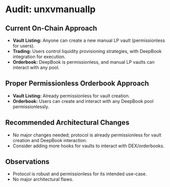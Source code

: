 # Audit: unxvmanuallp

## Current On-Chain Approach
- **Vault Listing:** Anyone can create a new manual LP vault (permissionless for users).
- **Trading:** Users control liquidity provisioning strategies, with DeepBook integration for execution.
- **Orderbook:** DeepBook is permissionless, and manual LP vaults can interact with any pool.

## Proper Permissionless Orderbook Approach
- **Vault Listing:** Already permissionless for vault creation.
- **Orderbook:** Users can create and interact with any DeepBook pool permissionlessly.

## Recommended Architectural Changes
- No major changes needed; protocol is already permissionless for vault creation and DeepBook interaction.
- Consider adding more hooks for vaults to interact with DEX/orderbooks.

## Observations
- Protocol is robust and permissionless for its intended use-case.
- No major architectural flaws. 